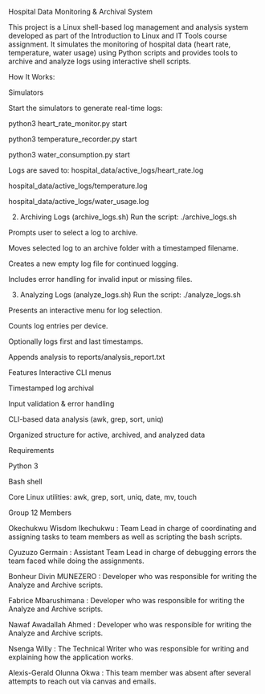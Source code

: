 Hospital Data Monitoring & Archival System

This project is a Linux shell-based log management and analysis system developed as part of the Introduction to Linux and IT Tools course assignment. It simulates the monitoring of hospital data (heart rate, temperature, water usage) using Python scripts and provides tools to archive and analyze logs using interactive shell scripts.

How It Works:

Simulators

Start the simulators to generate real-time logs:

python3 heart_rate_monitor.py start

python3 temperature_recorder.py start

python3 water_consumption.py start

Logs are saved to:
hospital_data/active_logs/heart_rate.log


hospital_data/active_logs/temperature.log


hospital_data/active_logs/water_usage.log


2. Archiving Logs (archive_logs.sh)
Run the script:
./archive_logs.sh

Prompts user to select a log to archive.


Moves selected log to an archive folder with a timestamped filename.


Creates a new empty log file for continued logging.


Includes error handling for invalid input or missing files.

3. Analyzing Logs (analyze_logs.sh)
Run the script:
./analyze_logs.sh

Presents an interactive menu for log selection.


Counts log entries per device.


Optionally logs first and last timestamps.


Appends analysis to reports/analysis_report.txt


Features
Interactive CLI menus


Timestamped log archival


Input validation & error handling


CLI-based data analysis (awk, grep, sort, uniq)


Organized structure for active, archived, and analyzed data


Requirements

Python 3

Bash shell

Core Linux utilities: awk, grep, sort, uniq, date, mv, touch

 Group 12 Members

Okechukwu Wisdom Ikechukwu :  Team Lead in charge of coordinating and assigning tasks to team members as well as scripting the bash scripts.

Cyuzuzo Germain :  Assistant Team Lead in charge of debugging errors the team faced while doing the assignments.

Bonheur Divin MUNEZERO : Developer who was responsible for writing the Analyze and Archive scripts.

Fabrice Mbarushimana : Developer who was responsible for writing the Analyze and Archive scripts.

Nawaf Awadallah Ahmed : Developer who was responsible for writing the Analyze and Archive scripts.

Nsenga Willy :  The Technical Writer who was responsible for writing and explaining how the application works.

Alexis-Gerald Olunna Okwa : This team member was absent after several attempts to reach out via canvas and emails.
